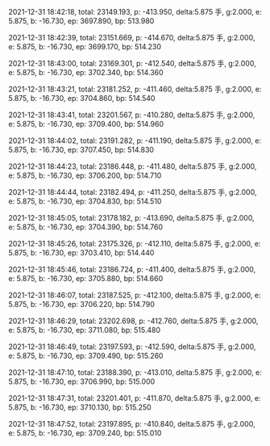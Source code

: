 2021-12-31 18:42:18, total: 23149.193, p: -413.950, delta:5.875 手, g:2.000, e: 5.875, b: -16.730, ep: 3697.890, bp: 513.980

2021-12-31 18:42:39, total: 23151.669, p: -414.670, delta:5.875 手, g:2.000, e: 5.875, b: -16.730, ep: 3699.170, bp: 514.230

2021-12-31 18:43:00, total: 23169.301, p: -412.540, delta:5.875 手, g:2.000, e: 5.875, b: -16.730, ep: 3702.340, bp: 514.360

2021-12-31 18:43:21, total: 23181.252, p: -411.460, delta:5.875 手, g:2.000, e: 5.875, b: -16.730, ep: 3704.860, bp: 514.540

2021-12-31 18:43:41, total: 23201.567, p: -410.280, delta:5.875 手, g:2.000, e: 5.875, b: -16.730, ep: 3709.400, bp: 514.960

2021-12-31 18:44:02, total: 23191.282, p: -411.190, delta:5.875 手, g:2.000, e: 5.875, b: -16.730, ep: 3707.450, bp: 514.830

2021-12-31 18:44:23, total: 23186.448, p: -411.480, delta:5.875 手, g:2.000, e: 5.875, b: -16.730, ep: 3706.200, bp: 514.710

2021-12-31 18:44:44, total: 23182.494, p: -411.250, delta:5.875 手, g:2.000, e: 5.875, b: -16.730, ep: 3704.830, bp: 514.510

2021-12-31 18:45:05, total: 23178.182, p: -413.690, delta:5.875 手, g:2.000, e: 5.875, b: -16.730, ep: 3704.390, bp: 514.760

2021-12-31 18:45:26, total: 23175.326, p: -412.110, delta:5.875 手, g:2.000, e: 5.875, b: -16.730, ep: 3703.410, bp: 514.440

2021-12-31 18:45:46, total: 23186.724, p: -411.400, delta:5.875 手, g:2.000, e: 5.875, b: -16.730, ep: 3705.880, bp: 514.660

2021-12-31 18:46:07, total: 23187.525, p: -412.100, delta:5.875 手, g:2.000, e: 5.875, b: -16.730, ep: 3706.220, bp: 514.790

2021-12-31 18:46:29, total: 23202.698, p: -412.760, delta:5.875 手, g:2.000, e: 5.875, b: -16.730, ep: 3711.080, bp: 515.480

2021-12-31 18:46:49, total: 23197.593, p: -412.590, delta:5.875 手, g:2.000, e: 5.875, b: -16.730, ep: 3709.490, bp: 515.260

2021-12-31 18:47:10, total: 23188.390, p: -413.010, delta:5.875 手, g:2.000, e: 5.875, b: -16.730, ep: 3706.990, bp: 515.000

2021-12-31 18:47:31, total: 23201.401, p: -411.870, delta:5.875 手, g:2.000, e: 5.875, b: -16.730, ep: 3710.130, bp: 515.250

2021-12-31 18:47:52, total: 23197.895, p: -410.840, delta:5.875 手, g:2.000, e: 5.875, b: -16.730, ep: 3709.240, bp: 515.010